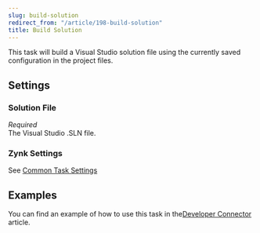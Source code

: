 ```yaml
---
slug: build-solution
redirect_from: "/article/198-build-solution"
title: Build Solution
---
```

This task will build a Visual Studio solution file using the currently saved configuration in the project files.

## Settings
### Solution File
_Required_  
The Visual Studio .SLN file.

### Zynk Settings
See [Common Task Settings](common-task-settings)

## Examples
You can find an example of how to use this task in the[Developer Connector](713-developer-connector) article.